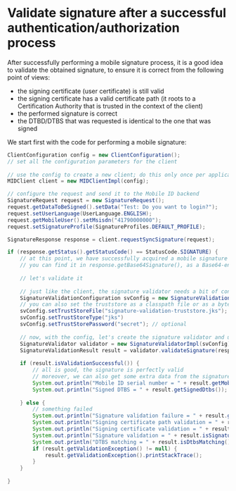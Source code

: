 # Validate signature after a successful authentication/authorization process

After successfully performing a mobile signature process, it is a good idea to validate the obtained signature, to ensure it is correct from the 
following point of views:
* the signing certificate (user certificate) is still valid
* the signing certificate has a valid certificate path (it roots to a Certification Authority that is trusted in the context of the client)
* the performed signature is correct
* the DTBD/DTBS that was requested is identical to the one that was signed

We start first with the code for performing a mobile signature:

```java
ClientConfiguration config = new ClientConfiguration();
// set all the configuration parameters for the client
    
// use the config to create a new client; do this only once per application
MIDClient client = new MIDClientImpl(config);

// configure the request and send it to the Mobile ID backend
SignatureRequest request = new SignatureRequest();
request.getDataToBeSigned().setData("Test: Do you want to login?");
request.setUserLanguage(UserLanguage.ENGLISH);
request.getMobileUser().setMsisdn("41790000000");
request.setSignatureProfile(SignatureProfiles.DEFAULT_PROFILE);

SignatureResponse response = client.requestSyncSignature(request);

if (response.getStatus().getStatusCode() == StatusCode.SIGNATURE) {
    // at this point, we have successfully acquired a mobile signature
    // you can find it in response.getBase64Signature(), as a Base64-encoded CMS content
    
    // let's validate it
    
    // just like the client, the signature validator needs a bit of configuration
    SignatureValidationConfiguration svConfig = new SignatureValidationConfiguration();
    // you can also set the truststore as a classpath file or as a byte array
    svConfig.setTrustStoreFile("signature-validation-truststore.jks");
    svConfig.setTrustStoreType("jks")
    svConfig.setTrustStorePassword("secret"); // optional
    
    // now, with the config, let's create the signature validator and use it
    SignatureValidator validator = new SignatureValidatorImpl(svConfig);
    SignatureValidationResult result = validator.validateSignature(response.getBase64Signature(), request.getDataToBeSigned(), null);
    
    if (result.isValidationSuccessful()) {
        // all is good, the signature is perfectly valid
        // moreover, we can also get some extra data from the signature
        System.out.println("Mobile ID serial number = " + result.getMobileIdSerialNumber());
        System.out.println("Signed DTBS = " + result.getSignedDtbs());
        
    } else {
        // something failed
        System.out.println("Signature validation failure = " + result.getValidationFailureReason());
        System.out.println("Signing certificate path validation = " + result.isSignerCertificatePathValid());
        System.out.println("Signing certificate validation = " + result.isSignerCertificateValid());
        System.out.println("Signature validation = " + result.isSignatureValid());
        System.out.println("DTBS matching = " + result.isDtbsMatching());
        if (result.getValidationException() != null) {
            result.getValidationException().printStackTrace();
        } 
    }
    
}
```
